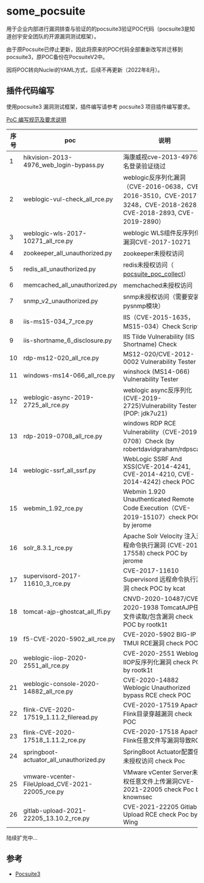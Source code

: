 # some_pocsuite



用于企业内部进行漏洞排查与验证的的pocsuite3验证POC代码（pocsuite3是知道创宇安全团队的开源漏洞测试框架）。

由于原Pocsuite已停止更新，因此将原来的POC代码全部重新改写并迁移到pocsuite3，原POC备份在PocsuiteV2中。



因将POC转向Nuclei的YAML方式，后续不再更新（2022年8月）。 



## 插件代码编写

使用pocsuite3 漏洞测试框架，插件编写请参考 pocsuite3 项目插件编写要求。

[PoC 编写规范及要求说明](https://github.com/knownsec/pocsuite3/blob/master/docs/CODING.md)

| 序号 | poc                                     | 说明                                                         |
| ---- | --------------------------------------- | ------------------------------------------------------------ |
| 1    | hikvision-2013-4976_web_login-bypass.py | 海康威视cve-2013-4976匿名登录验证绕过                        |
| 2    | weblogic-vul-check_all_rce.py           | weblogic反序列化漏洞（CVE-2016-0638，CVE-2016-3510，CVE-2017-3248，CVE-2018-2628，CVE-2018-2893, CVE-2019-2890） |
| 3    | weblogic-wls-2017-10271_all_rce.py      | weblogic WLS组件反序列化漏洞CVE-2017-10271                   |
| 4    | zookeeper_all_unauthorized.py           | zookeeper未授权访问                                          |
| 5    | redis_all_unauthorized.py               | redis未授权访问（ [pocsuite_poc_collect](https://github.com/njcx/pocsuite_poc_collect)） |
| 6    | memcached_all_unauthorized.py           | memchached未授权访问                                         |
| 7    | snmp_v2_unauthorized.py                 | snmp未授权访问（需要安装pysnmp模块）                         |
| 8    | iis-ms15-034_7_rce.py                   | IIS（CVE-2015-1635，MS15-034）Check Script                   |
| 9    | iis-shortname_6_disclosure.py           | IIS Tilde Vulnerability (IIS Shortname) Check                |
| 10   | rdp-ms12-020_all_rce.py                 | MS12-020/CVE-2012-0002 Vulnerability Tester                  |
| 11   | windows-ms14-066_all_rce.py             | winshock (MS14-066) Vulnerability Tester                     |
| 12   | weblogic-async-2019-2725_all_rce.py     | weblogic async反序列化(CVE-2019-2725)Vulnerability Tester (POP: jdk7u21) |
| 13   | rdp-2019-0708_all_rce.py                | windows RDP RCE Vulnerability（CVE-2019-0708）Check (by  robertdavidgraham/rdpscan) |
| 14   | weblogic-ssrf_all_ssrf.py               | WebLogic SSRF And XSS(CVE-2014-4241, CVE-2014-4210, CVE-2014-4242) check POC |
| 15   | webmin_1.92_rce.py                      | Webmin 1.920 Unauthenticated Remote Code Execution（CVE-2019-15107）check POC by jerome |
| 16   | solr_8.3.1_rce.py                       | Apache Solr Velocity 注入远程命令执行漏洞 (CVE-2019-17558) check POC by jerome |
| 17   | supervisord-2017-11610_3_rce.py         | CVE-2017-11610 Supervisord 远程命令执行漏洞 check POC by kcat |
| 18   | tomcat-ajp-ghostcat_all_lfi.py          | CNVD-2020-10487/CVE-2020-1938  TomcatAJP任意文件读取/包含漏洞 check POC by rootk1t |
| 19   | f5-CVE-2020-5902_all_rce.py             | CVE-2020-5902 BIG-IP TMUI RCE漏洞 check POC                  |
| 20  | weblogic-iiop-2020-2551_all_rce.py             | CVE-2020-2551 Weblogic IIOP反序列化漏洞 check POC by rootk1t |
| 21  | weblogic-console-2020-14882_all_rce.py      | CVE-2020-14882 Weblogic Unauthorized bypass RCE check POC|
| 22  | flink-CVE-2020-17519_1.11.2_fileread.py      | CVE-2020-17519 Apache Flink目录穿越漏洞 check POC|
| 23  | flink-CVE-2020-17518_1.11.2_rce.py      | CVE-2020-17518 Apache Flink任意文件写漏洞导致RCE|
| 24  | springboot-actuator_all_unauthorized.py      | SpringBoot Actuator配置信息未授权访问 check Poc|
| 25  | vmware-vcenter-FileUpload_CVE-2021-22005_rce.py      | VMware vCenter Server未授权任意文件上传漏洞CVE-2021-22005 check Poc by knownsec|
| 26  | gitlab-upload-2021-22205_13.10.2_rce.py      | CVE-2021-22205 Gitlab Upload RCE check Poc by Wing|

陆续扩充中...



## 参考

- [Pocsuite3](https://github.com/knownsec/pocsuite3/)


